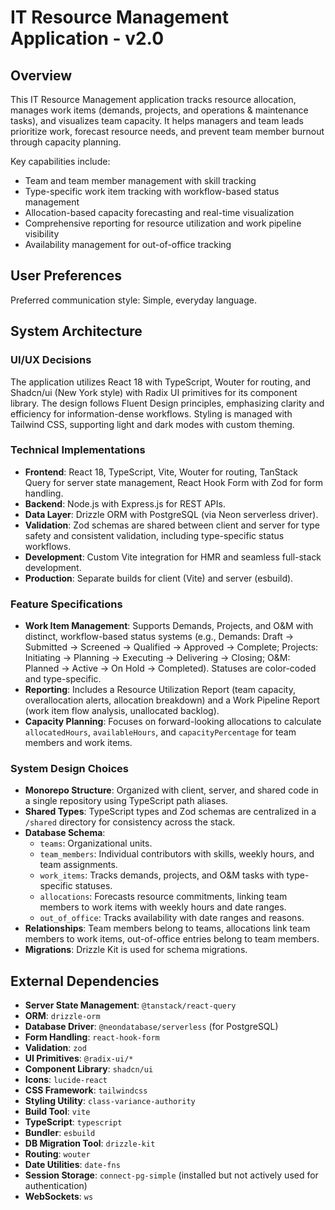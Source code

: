 # IT Resource Management Application - v2.0

## Overview

This IT Resource Management application tracks resource allocation, manages work items (demands, projects, and operations & maintenance tasks), and visualizes team capacity. It helps managers and team leads prioritize work, forecast resource needs, and prevent team member burnout through capacity planning.

Key capabilities include:
- Team and team member management with skill tracking
- Type-specific work item tracking with workflow-based status management
- Allocation-based capacity forecasting and real-time visualization
- Comprehensive reporting for resource utilization and work pipeline visibility
- Availability management for out-of-office tracking

## User Preferences

Preferred communication style: Simple, everyday language.

## System Architecture

### UI/UX Decisions

The application utilizes React 18 with TypeScript, Wouter for routing, and Shadcn/ui (New York style) with Radix UI primitives for its component library. The design follows Fluent Design principles, emphasizing clarity and efficiency for information-dense workflows. Styling is managed with Tailwind CSS, supporting light and dark modes with custom theming.

### Technical Implementations

- **Frontend**: React 18, TypeScript, Vite, Wouter for routing, TanStack Query for server state management, React Hook Form with Zod for form handling.
- **Backend**: Node.js with Express.js for REST APIs.
- **Data Layer**: Drizzle ORM with PostgreSQL (via Neon serverless driver).
- **Validation**: Zod schemas are shared between client and server for type safety and consistent validation, including type-specific status workflows.
- **Development**: Custom Vite integration for HMR and seamless full-stack development.
- **Production**: Separate builds for client (Vite) and server (esbuild).

### Feature Specifications

- **Work Item Management**: Supports Demands, Projects, and O&M with distinct, workflow-based status systems (e.g., Demands: Draft → Submitted → Screened → Qualified → Approved → Complete; Projects: Initiating → Planning → Executing → Delivering → Closing; O&M: Planned → Active → On Hold → Completed). Statuses are color-coded and type-specific.
- **Reporting**: Includes a Resource Utilization Report (team capacity, overallocation alerts, allocation breakdown) and a Work Pipeline Report (work item flow analysis, unallocated backlog).
- **Capacity Planning**: Focuses on forward-looking allocations to calculate `allocatedHours`, `availableHours`, and `capacityPercentage` for team members and work items.

### System Design Choices

- **Monorepo Structure**: Organized with client, server, and shared code in a single repository using TypeScript path aliases.
- **Shared Types**: TypeScript types and Zod schemas are centralized in a `/shared` directory for consistency across the stack.
- **Database Schema**:
    - `teams`: Organizational units.
    - `team_members`: Individual contributors with skills, weekly hours, and team assignments.
    - `work_items`: Tracks demands, projects, and O&M tasks with type-specific statuses.
    - `allocations`: Forecasts resource commitments, linking team members to work items with weekly hours and date ranges.
    - `out_of_office`: Tracks availability with date ranges and reasons.
- **Relationships**: Team members belong to teams, allocations link team members to work items, out-of-office entries belong to team members.
- **Migrations**: Drizzle Kit is used for schema migrations.

## External Dependencies

- **Server State Management**: `@tanstack/react-query`
- **ORM**: `drizzle-orm`
- **Database Driver**: `@neondatabase/serverless` (for PostgreSQL)
- **Form Handling**: `react-hook-form`
- **Validation**: `zod`
- **UI Primitives**: `@radix-ui/*`
- **Component Library**: `shadcn/ui`
- **Icons**: `lucide-react`
- **CSS Framework**: `tailwindcss`
- **Styling Utility**: `class-variance-authority`
- **Build Tool**: `vite`
- **TypeScript**: `typescript`
- **Bundler**: `esbuild`
- **DB Migration Tool**: `drizzle-kit`
- **Routing**: `wouter`
- **Date Utilities**: `date-fns`
- **Session Storage**: `connect-pg-simple` (installed but not actively used for authentication)
- **WebSockets**: `ws`